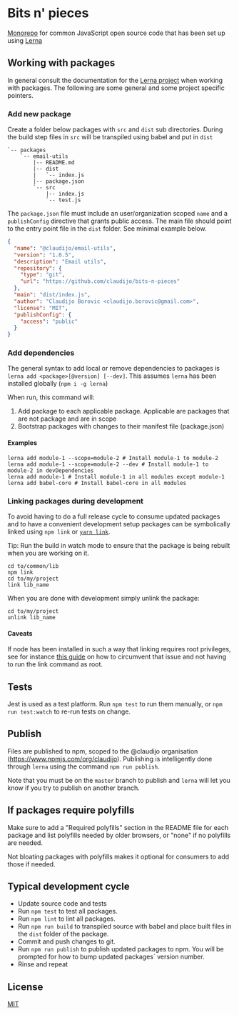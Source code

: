 # Bits n' pieces

[Monorepo](https://www.google.com/search?q=what+are+monorepos%3F) for common JavaScript open 
source code that has been set up using [Lerna](https://github.com/lerna/lerna)

## Working with packages

In general consult the documentation for the [Lerna project](https://github.com/lerna/lerna)
when working with packages. The following are some general and some project  specific pointers. 

### Add new package

Create a folder below packages with `src` and `dist` sub directories. During the build step files
in `src` will be transpiled using babel and put in `dist` 

```
`-- packages
    `-- email-utils
        |-- README.md
        |-- dist
        |   `-- index.js
        |-- package.json
        `-- src
            |-- index.js
            `-- test.js
```

The `package.json` file must include an user/organization scoped `name` and a `publishConfig` directive that 
grants public access. The main file should point to the entry point file in the `dist` folder. See 
minimal example below.

```json
{
  "name": "@claudijo/email-utils",
  "version": "1.0.5",
  "description": "Email utils",
  "repository": {
    "type": "git",
    "url": "https://github.com/claudijo/bits-n-pieces"
  },
  "main": "dist/index.js",
  "author": "Claudijo Borovic <claudijo.borovic@gmail.com>",
  "license": "MIT",
  "publishConfig": {
    "access": "public"
  }
}
```

### Add dependencies

The general syntax to add local or remove dependencies to packages is 
`lerna add <package>[@version] [--dev]`. This assumes `lerna` has been installed
globally (`npm i -g lerna`)

When run, this command will:
1) Add package to each applicable package. Applicable are packages that are not 
package and are in scope
2) Bootstrap packages with changes to their manifest file (package.json)

#### Examples

```
lerna add module-1 --scope=module-2 # Install module-1 to module-2
lerna add module-1 --scope=module-2 --dev # Install module-1 to module-2 in devDependencies
lerna add module-1 # Install module-1 in all modules except module-1
lerna add babel-core # Install babel-core in all modules
```

### Linking packages during development

To avoid having to do a full release cycle to consume updated packages and to have a convenient 
development setup packages can be symbolically linked using `npm link` or [`yarn link`](https://yarnpkg.com/lang/en/docs/cli/link/).

Tip: Run the build in watch mode to ensure that the package is being rebuilt when you are working on it.

```
cd to/common/lib
npm link
cd to/my/project 
link lib_name 
```

When you are done with development simply unlink the package:

```
cd to/my/project 
unlink lib_name 
```

#### Caveats 
If node has been installed in such a way that linking requires root privileges, see for instance
[this guide](http://justjs.com/posts/npm-link-developing-your-own-npm-modules-without-tears) on how 
to circumvent that issue and not having to run the link command as root. 

## Tests

Jest is used as a test platform. Run `npm test` to run them manually, or `npm run test:watch` to re-run
tests on change.

## Publish 

Files are published to npm, scoped to the @claudijo organisation (https://www.npmjs.com/org/claudijo). 
Publishing is intelligently done through `lerna` using the command `npm run publish`.

Note that you must be on the `master` branch to publish and `lerna` will let you know
if you try to publish on another branch.

## If packages require polyfills

Make sure to add a "Required polyfills" section in the README file for each package and list
polyfills needed by older browsers, or "none" if no polyfills are needed. 

Not bloating packages with polyfills makes it optional for consumers to add those if needed.

## Typical development cycle

* Update source code and tests
* Run `npm test` to test all packages.
* Run `npm lint` to lint all packages.
* Run `npm run build` to transpiled source with babel and place built files in the `dist` folder of
the package.
* Commit and push changes to git.
* Run `npm run publish` to publish updated packages to npm. You will be prompted for how to bump 
updated packages´ version number.
* Rinse and repeat

## License

[MIT](LICENSE)
